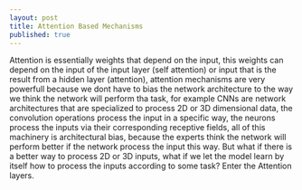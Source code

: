 ```yaml
---
layout: post
title: Attention Based Mechanisms
published: true
---
```


Attention is essentially weights that depend on the input, this weights can depend on the input of the input layer (self attention) or input that is the result from a hidden layer (attention), attention mechanisms are very powerfull because we dont have to bias the network architecture to the way we think the network will perform tha task, for example CNNs are network architectures that are specialized to process 2D or 3D dimensional data, the convolution operations process the input in a specific way, the neurons process the inputs via their corresponding receptive fields, all of this machinery is architectural bias, because the experts think the network will perform better if the network process the input this way. But what if there is a better way to process 2D or 3D inputs, what if we let the model learn by itself how to process the inputs according to some task? Enter the Attention layers.

